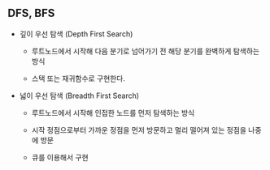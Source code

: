 ## DFS, BFS 
- 깊이 우선 탐색 (Depth First Search)

	- 루트노드에서 시작해 다음 분기로 넘어가기 전 해당 분기를 완벽하게 탐색하는 방식

	- 스택 또는 재귀함수로 구현한다.

- 넓이 우선 탐색 (Breadth First Search)

	- 루트노드에서 시작해 인접한 노드를 먼저 탐색하는 방식

	- 시작 정점으로부터 가까운 정점을 먼저 방문하고 멀리 떨어져 있는 정점을 나중에 방문

	-  큐를 이용해서 구현
##
